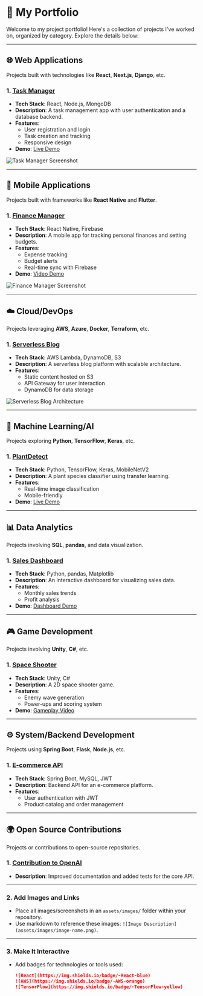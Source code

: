 # 🚀 My Portfolio

Welcome to my project portfolio! Here's a collection of projects I've worked on, organized by category. Explore the details below:

---

## 🌐 Web Applications
Projects built with technologies like **React**, **Next.js**, **Django**, etc.

### 1. [Task Manager](https://github.com/yourusername/task-manager)
- **Tech Stack**: React, Node.js, MongoDB
- **Description**: A task management app with user authentication and a database backend.
- **Features**:
  - User registration and login
  - Task creation and tracking
  - Responsive design
- **Demo**: [Live Demo](https://your-task-manager-demo.com)

![Task Manager Screenshot](assets/images/task-manager.png)

---

## 📱 Mobile Applications
Projects built with frameworks like **React Native** and **Flutter**.

### 1. [Finance Manager](https://github.com/yourusername/finance-manager)
- **Tech Stack**: React Native, Firebase
- **Description**: A mobile app for tracking personal finances and setting budgets.
- **Features**:
  - Expense tracking
  - Budget alerts
  - Real-time sync with Firebase
- **Demo**: [Video Demo](https://your-video-demo-link.com)

![Finance Manager Screenshot](assets/images/finance-manager.png)

---

## ☁️ Cloud/DevOps
Projects leveraging **AWS**, **Azure**, **Docker**, **Terraform**, etc.

### 1. [Serverless Blog](https://github.com/yourusername/serverless-blog)
- **Tech Stack**: AWS Lambda, DynamoDB, S3
- **Description**: A serverless blog platform with scalable architecture.
- **Features**:
  - Static content hosted on S3
  - API Gateway for user interaction
  - DynamoDB for data storage

![Serverless Blog Architecture](assets/images/serverless-blog.png)

---

## 🤖 Machine Learning/AI
Projects exploring **Python**, **TensorFlow**, **Keras**, etc.

### 1. [PlantDetect](https://github.com/yourusername/plant-detect)
- **Tech Stack**: Python, TensorFlow, Keras, MobileNetV2
- **Description**: A plant species classifier using transfer learning.
- **Features**:
  - Real-time image classification
  - Mobile-friendly
- **Demo**: [Live Demo](https://your-plant-detect-demo.com)

---

## 📊 Data Analytics
Projects involving **SQL**, **pandas**, and data visualization.

### 1. [Sales Dashboard](https://github.com/yourusername/sales-dashboard)
- **Tech Stack**: Python, pandas, Matplotlib
- **Description**: An interactive dashboard for visualizing sales data.
- **Features**:
  - Monthly sales trends
  - Profit analysis
- **Demo**: [Dashboard Demo](https://your-dashboard-demo.com)

---

## 🎮 Game Development
Projects involving **Unity**, **C#**, etc.

### 1. [Space Shooter](https://github.com/yourusername/space-shooter)
- **Tech Stack**: Unity, C#
- **Description**: A 2D space shooter game.
- **Features**:
  - Enemy wave generation
  - Power-ups and scoring system
- **Demo**: [Gameplay Video](https://your-gameplay-video.com)

---

## ⚙️ System/Backend Development
Projects using **Spring Boot**, **Flask**, **Node.js**, etc.

### 1. [E-commerce API](https://github.com/yourusername/ecommerce-api)
- **Tech Stack**: Spring Boot, MySQL, JWT
- **Description**: Backend API for an e-commerce platform.
- **Features**:
  - User authentication with JWT
  - Product catalog and order management

---

## 🌍 Open Source Contributions
Projects or contributions to open-source repositories.

### 1. [Contribution to OpenAI](https://github.com/openai/some-repo)
- **Description**: Improved documentation and added tests for the core API.

---

### **2. Add Images and Links**
- Place all images/screenshots in an `assets/images/` folder within your repository.
- Use markdown to reference these images: `![Image Description](assets/images/image-name.png)`.

---

### **3. Make It Interactive**
- Add badges for technologies or tools used:
  ```markdown
  ![React](https://img.shields.io/badge/-React-blue)
  ![AWS](https://img.shields.io/badge/-AWS-orange)
  ![TensorFlow](https://img.shields.io/badge/-TensorFlow-yellow)
